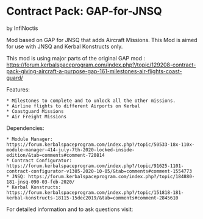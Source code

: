 # Contract Pack: GAP-for-JNSQ
by InfiNoctis

Mod based on GAP for JNSQ that adds Aircraft Missions.
This Mod is aimed for use with JNSQ and Kerbal Konstructs only.

This mod is using major parts of the original GAP mod : 
https://forum.kerbalspaceprogram.com/index.php?/topic/129208-contract-pack-giving-aircraft-a-purpose-gap-161-milestones-air-flights-coast-guard/

Features:

	* Milestones to complete and to unlock all the other missions.
	* Airline flights to different Airports on Kerbal
	* Coastguard Missions
	* Air Freight Missions

Dependencies: 
	
	* Module Manager: https://forum.kerbalspaceprogram.com/index.php?/topic/50533-18x-110x-module-manager-414-july-7th-2020-locked-inside-edition/&tab=comments#comment-720814
	* Contract Configurator: https://forum.kerbalspaceprogram.com/index.php?/topic/91625-1101-contract-configurator-v1305-2020-10-05/&tab=comments#comment-1554773
	* JNSQ: https://forum.kerbalspaceprogram.com/index.php?/topic/184880-181-jnsq-090-03-feb-2020/
	* Kerbal Konstructs: https://forum.kerbalspaceprogram.com/index.php?/topic/151818-181-kerbal-konstructs-18115-15dec2019/&tab=comments#comment-2845610
	
For detailed information and to ask questions visit: 	
